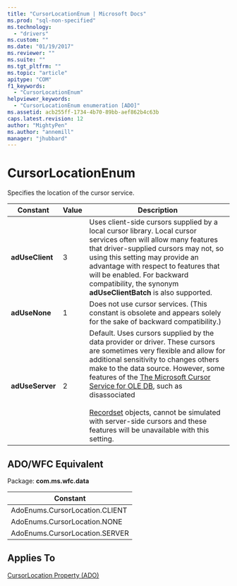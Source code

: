 ```yaml
---
title: "CursorLocationEnum | Microsoft Docs"
ms.prod: "sql-non-specified"
ms.technology:
  - "drivers"
ms.custom: ""
ms.date: "01/19/2017"
ms.reviewer: ""
ms.suite: ""
ms.tgt_pltfrm: ""
ms.topic: "article"
apitype: "COM"
f1_keywords: 
  - "CursorLocationEnum"
helpviewer_keywords: 
  - "CursorLocationEnum enumeration [ADO]"
ms.assetid: acb255ff-1734-4b70-89bb-aef862b4c63b
caps.latest.revision: 12
author: "MightyPen"
ms.author: "annemill"
manager: "jhubbard"
---
```

# CursorLocationEnum
Specifies the location of the cursor service.  
  
|Constant|Value|Description|  
|--------------|-----------|-----------------|  
|**adUseClient**|3|Uses client-side cursors supplied by a local cursor library. Local cursor services often will allow many features that driver-supplied cursors may not, so using this setting may provide an advantage with respect to features that will be enabled. For backward compatibility, the synonym **adUseClientBatch** is also supported.|  
|**adUseNone**|1|Does not use cursor services. (This constant is obsolete and appears solely for the sake of backward compatibility.)|  
|**adUseServer**|2|Default. Uses cursors supplied by the data provider or driver. These cursors are sometimes very flexible and allow for additional sensitivity to changes others make to the data source. However, some features of the [The Microsoft Cursor Service for OLE DB](../../../ado/guide/data/the-microsoft-cursor-service-for-ole-db.md), such as disassociated<br /><br /> [Recordset](../../../ado/reference/ado-api/recordset-object-ado.md) objects, cannot be simulated with server-side cursors and these features will be unavailable with this setting.|  
  
## ADO/WFC Equivalent  
 Package: **com.ms.wfc.data**  
  
|Constant|  
|--------------|  
|AdoEnums.CursorLocation.CLIENT|  
|AdoEnums.CursorLocation.NONE|  
|AdoEnums.CursorLocation.SERVER|  
  
## Applies To  
 [CursorLocation Property (ADO)](../../../ado/reference/ado-api/cursorlocation-property-ado.md)